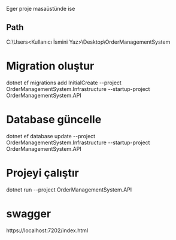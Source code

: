 
Eger proje masaüstünde ise

Path                                          
----                                          
C:\Users\<Kullanıcı İsmini Yaz>\Desktop\OrderManagementSystem

# Migration oluştur
dotnet ef migrations add InitialCreate --project OrderManagementSystem.Infrastructure --startup-project OrderManagementSystem.API

# Database güncelle
dotnet ef database update --project OrderManagementSystem.Infrastructure --startup-project OrderManagementSystem.API

# Projeyi çalıştır
dotnet run --project OrderManagementSystem.API

# swagger 
https://localhost:7202/index.html
